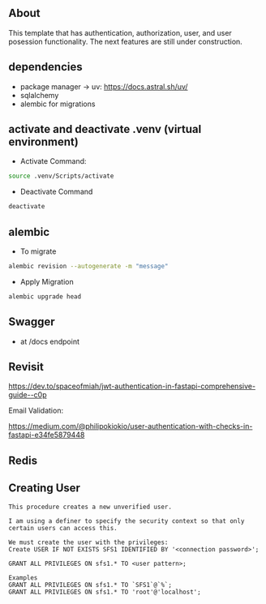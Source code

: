 ## About
This template that has authentication, authorization, user, and user posession functionality. The next features are still under construction.

## dependencies
- package manager -> uv: https://docs.astral.sh/uv/
- sqlalchemy
- alembic for migrations


## activate and deactivate .venv (virtual environment)

- Activate Command:
```bash
source .venv/Scripts/activate
```
- Deactivate Command
```bash
deactivate
```

## alembic

- To migrate
```bash
alembic revision --autogenerate -m "message"
```

- Apply Migration
```bash
alembic upgrade head
```

## Swagger
- at /docs endpoint


## Revisit
https://dev.to/spaceofmiah/jwt-authentication-in-fastapi-comprehensive-guide--c0p 

Email Validation:

https://medium.com/@philipokiokio/user-authentication-with-checks-in-fastapi-e34fe5879448

## Redis



## Creating User
    This procedure creates a new unverified user.

    I am using a definer to specify the security context so that only certain users can access this.

    We must create the user with the privileges:
    Create USER IF NOT EXISTS SFS1 IDENTIFIED BY '<connection password>';

    GRANT ALL PRIVILEGES ON sfs1.* TO <user pattern>;

    Examples
    GRANT ALL PRIVILEGES ON sfs1.* TO `SFS1`@`%`;
    GRANT ALL PRIVILEGES ON sfs1.* TO 'root'@'localhost';
